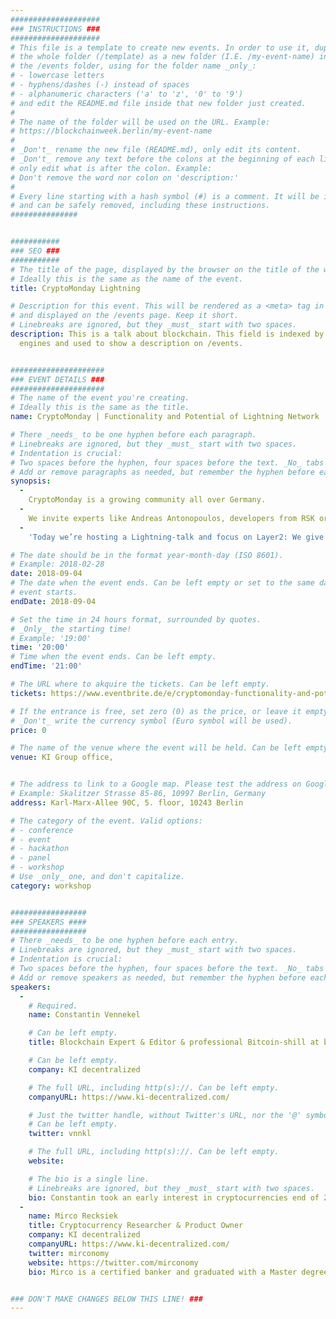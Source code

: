 ```yaml
---
####################
### INSTRUCTIONS ###
####################
# This file is a template to create new events. In order to use it, duplicate
# the whole folder (/template) as a new folder (I.E. /my-event-name) inside of
# the /events folder, using for the folder name _only_:
# - lowercase letters
# - hyphens/dashes (-) instead of spaces
# - alphanumeric characters ('a' to 'z', '0' to '9')
# and edit the README.md file inside that new folder just created.
#
# The name of the folder will be used on the URL. Example:
# https://blockchainweek.berlin/my-event-name
#
# _Don't_ rename the new file (README.md), only edit its content.
# _Don't_ remove any text before the colons at the beginning of each line,
# only edit what is after the colon. Example:
# Don't remove the word nor colon on 'description:'
#
# Every line starting with a hash symbol (#) is a comment. It will be ignored
# and can be safely removed, including these instructions.
###############


###########
### SEO ###
###########
# The title of the page, displayed by the browser on the title of the window.
# Ideally this is the same as the name of the event.
title: CryptoMonday Lightning

# Description for this event. This will be rendered as a <meta> tag in the HTML,
# and displayed on the /events page. Keep it short.
# Linebreaks are ignored, but they _must_ start with two spaces.
description: This is a talk about blockchain. This field is indexed by search
  engines and used to show a description on /events.


#####################
### EVENT DETAILS ###
#####################
# The name of the event you're creating.
# Ideally this is the same as the title.
name: CryptoMonday | Functionality and Potential of Lightning Network

# There _needs_ to be one hyphen before each paragraph.
# Linebreaks are ignored, but they _must_ start with two spaces.
# Indentation is crucial:
# Two spaces before the hyphen, four spaces before the text. _No_ tabs allowed.
# Add or remove paragraphs as needed, but remember the hyphen before each entry.
synopsis:
  -
    CryptoMonday is a growing community all over Germany.
  -
    We invite experts like Andreas Antonopoulos, developers from RSK or law experts on the current aspects of regulation and tax.
  -
    'Today we’re hosting a Lightning-talk and focus on Layer2: We give an introduction to what the lightning network aims to provide to the community and how it is planning on achieving it. What might be current shortcomings and road blocks, how can those be overcome? We’ll follow an technical approach and like to give visitors an opportunity to get started on their own. We are happy to welcome our colleague, a vivid bitcoin and lightning, who has been visiting the Lightning Hackday by Fulmo only a couple days prior and also hosts the second biggest lightning node to share his gained insights. Join him for nice talks and drinks at the KI decentralized offices to celebrate the red crypto wedding.'

# The date should be in the format year-month-day (ISO 8601).
# Example: 2018-02-28
date: 2018-09-04
# The date when the event ends. Can be left empty or set to the same day the
# event starts.
endDate: 2018-09-04

# Set the time in 24 hours format, surrounded by quotes.
# _Only_ the starting time!
# Example: '19:00'
time: '20:00'
# Time when the event ends. Can be left empty.
endTime: '21:00'

# The URL where to akquire the tickets. Can be left empty.
tickets: https://www.eventbrite.de/e/cryptomonday-functionality-and-potential-of-lightning-network-tickets-49215769692

# If the entrance is free, set zero (0) as the price, or leave it empty.
# _Don't_ write the currency symbol (Euro symbol will be used).
price: 0

# The name of the venue where the event will be held. Can be left empty.
venue: KI Group office,


# The address to link to a Google map. Please test the address on Google Maps.
# Example: Skalitzer Strasse 85-86, 10997 Berlin, Germany
address: Karl-Marx-Allee 90C, 5. floor, 10243 Berlin

# The category of the event. Valid options:
# - conference
# - event
# - hackathon
# - panel
# - workshop
# Use _only_ one, and don't capitalize.
category: workshop


#################
### SPEAKERS ####
#################
# There _needs_ to be one hyphen before each entry.
# Linebreaks are ignored, but they _must_ start with two spaces.
# Indentation is crucial:
# Two spaces before the hyphen, four spaces before the text. _No_ tabs allowed.
# Add or remove speakers as needed, but remember the hyphen before each entry.
speakers:
  -
    # Required.
    name: Constantin Vennekel

    # Can be left empty.
    title: Blockchain Expert & Editor & professional Bitcoin-shill at base58.de

    # Can be left empty.
    company: KI decentralized

    # The full URL, including http(s)://. Can be left empty.
    companyURL: https://www.ki-decentralized.com/

    # Just the twitter handle, without Twitter's URL, nor the '@' symbol.
    # Can be left empty.
    twitter: vnnkl

    # The full URL, including http(s)://. Can be left empty.
    website: 

    # The bio is a single line.
    # Linebreaks are ignored, but they _must_ start with two spaces.
    bio: Constantin took an early interest in cryptocurrencies end of 2011 and pursued as one of the first a Master Degree (MSc) in Digital Currencies to focus on related fields such as, Disruptive Innovation, Blockchain Technology and Applications, Open Financial Systems, Money and Banking. Before joining KI, he worked as a developer within the Bitcoin wallet and Ethereum energy related space.
  -
    name: Mirco Recksiek
    title: Cryptocurrency Researcher & Product Owner
    company: KI decentralized
    companyURL: https://www.ki-decentralized.com/
    twitter: mirconomy
    website: https://twitter.com/mirconomy
    bio: Mirco is a certified banker and graduated with a Master degree in Business Administration at the University of Cologne. In his thesis, he investigated the impact of blockchain and digital assets on current business models and industries. Since his first investments in Cryptocurrencies, he is enthusiastic for the disruptive potential of blockchain and always up to date about new projects in the crypto-scene.


### DON'T MAKE CHANGES BELOW THIS LINE! ###
---
```

<!-- ### DON'T MAKE CHANGES BELOW THIS LINE! ### -->

<Event-Content/>
